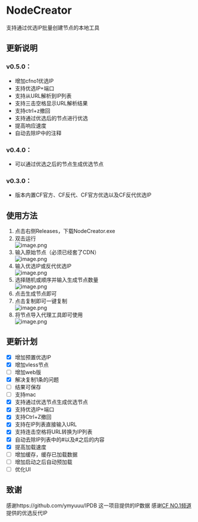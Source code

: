 # NodeCreator
支持通过优选IP批量创建节点的本地工具

## 更新说明
### v0.5.0：
- 增加cfno1优选IP
- 支持优选IP+端口
- 支持从URL解析到IP列表
- 支持三击空格显示URL解析结果
- 支持ctrl+z撤回
- 支持通过优选后的节点进行优选
- 提高响应速度
- 自动去除IP中的注释

### v0.4.0：
- 可以通过优选之后的节点生成优选节点

### v0.3.0：
- 版本内置CF官方、CF反代、CF官方优选以及CF反代优选IP

## 使用方法

1. 点击右侧Releases，下载NodeCreator.exe
2. 双击运行
</br>   ![image.png](https://cdn.nlark.com/yuque/0/2024/png/35591949/1710678475686-0004b064-e0d1-4b0f-83d9-c396140989e9.png#averageHue=%23fafafa&clientId=u651cf9be-a887-4&from=paste&height=693&id=ud2aca18d&originHeight=866&originWidth=707&originalType=binary&ratio=1.25&rotation=0&showTitle=false&size=22785&status=done&style=none&taskId=ued74dd7d-a649-4679-ad2c-73d4f11f91d&title=&width=565.6)
3. 输入原始节点（必须已经套了CDN）
</br>    ![image.png](https://cdn.nlark.com/yuque/0/2024/png/35591949/1710681211325-a6b0412d-98e7-4290-8b34-ce8608aca69c.png#averageHue=%23edecec&clientId=u651cf9be-a887-4&from=paste&height=186&id=u0de92904&originHeight=233&originWidth=705&originalType=binary&ratio=1.25&rotation=0&showTitle=false&size=18791&status=done&style=none&taskId=u3662bca5-d596-48e6-96e9-b99f1ee292c&title=&width=564)
4. 输入优选IP或反代优选IP
</br>    ![image.png](https://cdn.nlark.com/yuque/0/2024/png/35591949/1710678771648-bfd9b74c-354b-4205-894d-5c8b2eda6d65.png#averageHue=%23f6f6f6&clientId=u651cf9be-a887-4&from=paste&height=162&id=u724dedcd&originHeight=203&originWidth=707&originalType=binary&ratio=1.25&rotation=0&showTitle=false&size=17404&status=done&style=none&taskId=u0c5f3a24-cd29-49fc-b599-3d5e2d5ea89&title=&width=565.6)
5. 选择随机或顺序并输入生成节点数量
</br>    ![image.png](https://cdn.nlark.com/yuque/0/2024/png/35591949/1710678807420-28cfa073-38e7-4273-9770-3403ce03d5e2.png#averageHue=%23eedfde&clientId=u651cf9be-a887-4&from=paste&height=52&id=u2a2e3bcd&originHeight=65&originWidth=699&originalType=binary&ratio=1.25&rotation=0&showTitle=false&size=9786&status=done&style=none&taskId=u715de2f4-afdc-41bf-ac5c-f48d96d8cb2&title=&width=559.2)
6. 点击生成节点即可
7. 点击复制即可一键复制
</br>    ![image.png](https://cdn.nlark.com/yuque/0/2024/png/35591949/1710678982359-c0da3b41-0a8b-46f1-bdae-fe11411b4c55.png#averageHue=%23d1d0d0&clientId=u651cf9be-a887-4&from=paste&height=346&id=u2bd3460b&originHeight=432&originWidth=705&originalType=binary&ratio=1.25&rotation=0&showTitle=false&size=47106&status=done&style=none&taskId=u8b1815fe-6518-4e0f-8c49-c094aded1a6&title=&width=564)
8. 将节点导入代理工具即可使用
</br>    ![image.png](https://cdn.nlark.com/yuque/0/2024/png/35591949/1710679025271-e59bfd90-03ca-4c0c-a606-2f0105dc0872.png#averageHue=%23f6f5f5&clientId=u651cf9be-a887-4&from=paste&height=498&id=ub431f39d&originHeight=622&originWidth=2560&originalType=binary&ratio=1.25&rotation=0&showTitle=false&size=58553&status=done&style=none&taskId=u5da51605-482d-4a4a-acf6-78c44a41709&title=&width=2048)

## 更新计划

- [x] 增加预置优选IP
- [x] 增加vless节点
- [ ] 增加web版
- [x] 解决复制1条的问题
- [ ] 结果可保存
- [ ] 支持mac
- [x] 支持通过优选节点生成优选节点
- [x] 支持优选IP+端口
- [x] 支持Ctrl+Z撤回
- [x] 支持在IP列表直接输入URL
- [x] 支持连击空格将URL转换为IP列表
- [x] 自动去除IP列表中的#以及#之后的内容
- [x] 提高加载速度
- [ ] 增加缓存，缓存已加载数据
- [ ] 增加启动之后自动预加载
- [ ] 优化UI

## 致谢
感谢https://github.com/ymyuuu/IPDB 这一项目提供的IP数据
感谢[CF NO.1频道](https://t.me/cf_no1) 提供的优选反代IP





